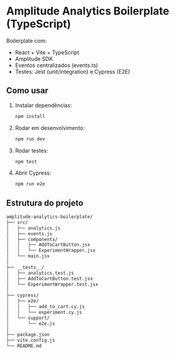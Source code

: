 # Amplitude Analytics Boilerplate (TypeScript)

Boilerplate com:
- React + Vite + TypeScript
- Amplitude SDK
- Eventos centralizados (events.ts)
- Testes: Jest (unit/integration) e Cypress (E2E)

## Como usar

1. Instalar dependências:
   ```bash
   npm install
   ```

2. Rodar em desenvolvimento:
   ```bash
   npm run dev
   ```

3. Rodar testes:
   ```bash
   npm test
   ```

4. Abrir Cypress:
   ```bash
   npm run e2e
   ```
   
## Estrutura do projeto

```bash
amplitude-analytics-boilerplate/
├── src/
│   ├── analytics.js
│   ├── events.js
│   ├── components/
│   │   ├── AddToCartButton.jsx
│   │   └── ExperimentWrapper.jsx
│   └── main.jsx
│
├── __tests__/
│   ├── analytics.test.js
│   ├── AddToCartButton.test.jsx
│   └── ExperimentWrapper.test.jsx
│
├── cypress/
│   ├── e2e/
│   │   ├── add_to_cart.cy.js
│   │   └── experiment.cy.js
│   └── support/
│       └── e2e.js
│
├── package.json
├── vite.config.js
└── README.md
```